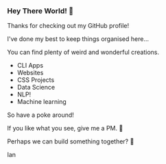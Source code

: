 ### Hey There World! 👋

Thanks for checking out my GitHub profile!

I've done my best to keep things organised here...

You can find plenty of weird and wonderful creations.

- CLI Apps
- Websites
- CSS Projects
- Data Science
- NLP!
- Machine learning

So have a poke around!

If you like what you see, give me a PM. 💬
 
Perhaps we can build something together? 👯

Ian

<!--
**ianhaggerty/ianhaggerty** is a ✨ _special_ ✨ repository because its `README.md` (this file) appears on your GitHub profile.

Here are some ideas to get you started:

- 🔭 I’m currently working on ...
- 🌱 I’m currently learning ...
- 👯 I’m looking to collaborate on ...
- 🤔 I’m looking for help with ...
- 💬 Ask me about ...
- 📫 How to reach me: ...
- 😄 Pronouns: ...
- ⚡ Fun fact: ...
-->
